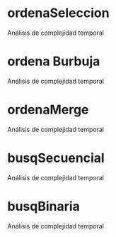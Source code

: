 # ordenaSeleccion

Análisis de complejidad temporal

# ordena Burbuja

Análisis de complejidad temporal

# ordenaMerge

Análisis de complejidad temporal

# busqSecuencial

Análisis de complejidad temporal

# busqBinaria

Análisis de complejidad temporal
